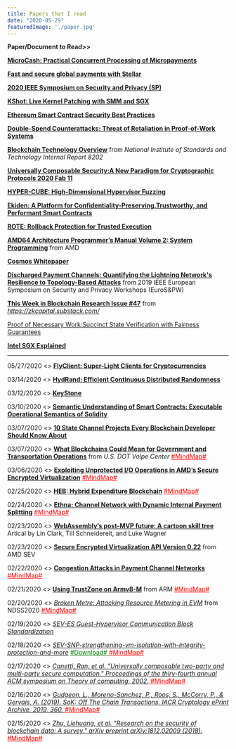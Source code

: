 ```yaml
---
title: Papers that I read
date: "2020-05-29"
featuredImage: './paper.jpg'
---
```


**Paper/Document to Read>>** 


**[MicroCash: Practical Concurrent Processing of Micropayments](https://arxiv.org/abs/1911.08520)**

**[Fast and secure global payments with Stellar](https://www.scs.stanford.edu/~dm/home/papers/lokhava:stellar-core.pdf)**

**[2020 IEEE Symposium on Security and Privacy (SP)](https://www.computer.org/csdl/proceedings/sp/2020/1dAAQaOrrva)**


**[KShot: Live Kernel Patching with SMM and SGX](./DSN2020-paper174.pdf)**

**[Ethereum Smart Contract Security Best Practices](https://consensys.github.io/smart-contract-best-practices/)**

**[Double-Spend Counterattacks: Threat of Retaliation in Proof-of-Work Systems](https://arxiv.org/pdf/2002.10736.pdf)**

**[Blockchain Technology Overview](https://nvlpubs.nist.gov/nistpubs/ir/2018/NIST.IR.8202.pdf)** from *National Institute of Standards and Technology Internal Report 8202*

**[Universally Composable Security:A New Paradigm for Cryptographic Protocols 2020 Fab 11](https://eprint.iacr.org/2000/067.pdf)**

**[HYPER-CUBE: High-Dimensional Hypervisor Fuzzing](https://www.syssec.ruhr-uni-bochum.de/media/emma/veroeffentlichungen/2020/02/07/Hyper-Cube-NDSS20.pdf)**

**[Ekiden: A Platform for Confidentiality-Preserving,Trustworthy, and Performant Smart Contracts](https://ieeexplore.ieee.org/stamp/stamp.jsp?tp=&arnumber=8806762)**

**[ROTE: Rollback Protection for Trusted Execution](https://www.usenix.org/conference/usenixsecurity17/technical-sessions/presentation/matetic)**

**[AMD64 Architecture Programmer’s Manual Volume 2: System Programming](https://www.amd.com/system/files/TechDocs/24593.pdf)** from AMD

**[Cosmos Whitepaper](https://cosmos.network/resources/whitepaper)**

**[Discharged Payment Channels: Quantifying the Lightning Network's Resilience to Topology-Based Attacks](https://ieeexplore.ieee.org/abstract/document/8802506)** from  2019 IEEE European Symposium on Security and Privacy Workshops (EuroS&PW)

**[This Week in Blockchain Research Issue #47](https://zkcapital.substack.com/)** from *https://zkcapital.substack.com/*

[Proof of Necessary Work:Succinct State Verification with Fairness Guarantees](https://eprint.iacr.org/2020/190.pdf)

**[Intel SGX Explained](https://pdfs.semanticscholar.org/2d7f/3f4ca3fbb15ae04533456e5031e0d0dc845a.pdf?_ga=2.25115133.657488029.1583159911-1329759540.1583159911)**

---

05/27/2020 <> **[FlyClient: Super-Light Clients for Cryptocurrencies](https://conferences.computer.org/sp/pdfs/sp/2020/349700a928.pdf)**

03/14/2020 <> **[HydRand: Efficient Continuous Distributed Randomness](https://www.computer.org/csdl/proceedings-article/sp/2020/349700a032/1i0rHWfJ0ek)**

03/12/2020 <> **[KeyStone](http://docs.keystone-enclave.org/en/latest/)**

03/10/2020 <> **[Semantic Understanding of Smart Contracts: Executable Operational Semantics of Solidity](https://www.computer.org/csdl/proceedings-article/sp/2020/349700b193/1i0rIvzEiK4)**

03/07/2020 <> **[10 State Channel Projects Every Blockchain Developer Should Know About](https://hackernoon.com/10-state-channel-projects-every-blockchain-developer-should-know-about-293514a516fd)**

03/07/2020 <> **[What Blockchains Could Mean for Government and Transportation Operations](https://rosap.ntl.bts.gov/view/dot/34614)** from *U.S. DOT Volpe Center* <a href="./20200307.pdf" style="color: red;" >  #MindMap# </a>

03/06/2020 <> **[Exploiting Unprotected I/O Operations in AMD’s Secure Encrypted Virtualization](https://www.usenix.org/system/files/sec19-li-mengyuan_0.pdf)** <a href="./20200306.pdf" style="color: red;" >  #MindMap# </a>

02/25/2020 <> **[HEB: Hybrid Expenditure Blockchain](https://arxiv.org/pdf/1911.04124.pdf)** <a href="./20200225.pdf" style="color: red;" >  #MindMap# </a>

02/24/2020 <> **[Ethna: Channel Network with Dynamic Internal Payment Splitting](https://eprint.iacr.org/2020/166)** <a href="./20200224.pdf" style="color: red;" >  #MindMap# </a>

02/23/2020 <> **[WebAssembly’s post-MVP future: A cartoon skill tree](https://hacks.mozilla.org/2018/10/webassemblys-post-mvp-future/)** Artical by Lin Clark, Till Schneidereit, and Luke Wagner

02/23/2020 <> **[Secure Encrypted Virtualization API Version 0.22](https://developer.amd.com/wp-content/resources/55766.PDF)** from AMD SEV

02/22/2020 <> **[Congestion Attacks in Payment Channel Networks](https://arxiv.org/pdf/2002.06564.pdf)** <a href="./20200222.pdf" style="color: red;" >  #MindMap# </a>

02/21/2020 <> **[Using TrustZone on Armv8-M](http://www.keil.com/appnotes/files/apnt_291.pdf)** from ARM <a href="./20200221.pdf" style="color: red;" >  #MindMap# </a>

02/20/2020 <> *[Broken Metre: Attacking Resource Metering in EVM](https://arxiv.org/abs/1909.07220)* from NDSS2020 <a href="./20200220.pdf" style="color: red;" >  #MindMap# </a>

02/19/2020 <> *[SEV-ES Guest-Hypervisor Communication Block Standardization](https://developer.amd.com/wp-content/resources/56421.pdf)*

02/18/2020 <> *[SEV-SNP-strengthening-vm-isolation-with-integrity-protection-and-more](https://www.amd.com/system/files/TechDocs/SEV-SNP-strengthening-vm-isolation-with-integrity-protection-and-more.pdf)* <a href="./SEV-SNP-strengthening-vm-isolation-with-integrity-protection-and-more.pdf" style="color: green;" >  #Download# </a> <a href="./20200218.pdf" style="color: red;" >  #MindMap# </a>

02/17/2020 <> *[Canetti, Ran, et al. "Universally composable two-party and multi-party secure computation." Proceedings of the thiry-fourth annual ACM symposium on Theory of computing. 2002.](https://dl.acm.org/doi/abs/10.1145/509907.509980)*<a href="./20200217.pdf" style="color: red;" >  #MindMap#</a>

02/16/2020 <> *[Gudgeon, L., Moreno-Sanchez, P., Roos, S., McCorry, P., & Gervais, A. (2019). SoK: Off The Chain Transactions. IACR Cryptology ePrint Archive, 2019, 360.](https://pdfs.semanticscholar.org/4d5b/9fb1c4205b61060117e3c71b04464c2a1c77.pdf)*<a href="./20200216.pdf" style="color: red;" >  #MindMap#</a>

02/15/2020 <> *[Zhu, Liehuang, et al. "Research on the security of blockchain data: A survey." arXiv preprint arXiv:1812.02009 (2018).](https://arxiv.org/abs/1812.02009)* <a href="./20200215.pdf" style="color: red;">  #MindMap#</a>
